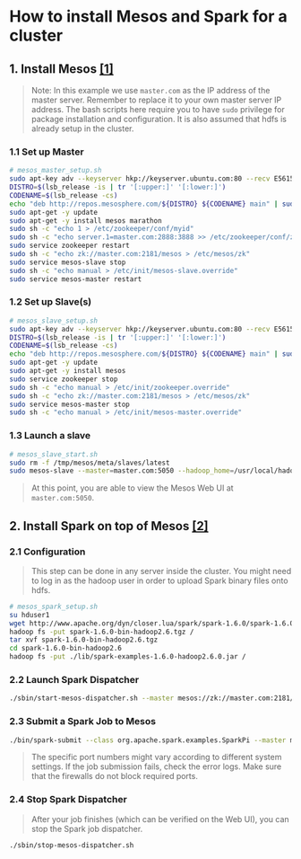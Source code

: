 # How to install Mesos and Spark for a cluster

## 1. Install Mesos [[1]](https://open.mesosphere.com/getting-started/install/)

> Note: In this example we use `master.com` as the IP address of the master server. Remember to replace it to your own master server IP address. The bash scripts here require you to have `sudo` privilege for package installation and configuration. It is also assumed that hdfs is already setup in the cluster.

### 1.1 Set up Master 
```bash
# mesos_master_setup.sh
sudo apt-key adv --keyserver hkp://keyserver.ubuntu.com:80 --recv E56151BF
DISTRO=$(lsb_release -is | tr '[:upper:]' '[:lower:]')
CODENAME=$(lsb_release -cs)
echo "deb http://repos.mesosphere.com/${DISTRO} ${CODENAME} main" | sudo tee /etc/apt/sources.list.d/mesosphere.list
sudo apt-get -y update
sudo apt-get -y install mesos marathon
sudo sh -c "echo 1 > /etc/zookeeper/conf/myid"
sudo sh -c "echo server.1=master.com:2888:3888 >> /etc/zookeeper/conf/zoo.cfg"
sudo service zookeeper restart
sudo sh -c "echo zk://master.com:2181/mesos > /etc/mesos/zk"
sudo service mesos-slave stop
sudo sh -c "echo manual > /etc/init/mesos-slave.override"
sudo service mesos-master restart
``` 

### 1.2 Set up Slave(s)
```bash
# mesos_slave_setup.sh
sudo apt-key adv --keyserver hkp://keyserver.ubuntu.com:80 --recv E56151BF
DISTRO=$(lsb_release -is | tr '[:upper:]' '[:lower:]')
CODENAME=$(lsb_release -cs)
echo "deb http://repos.mesosphere.com/${DISTRO} ${CODENAME} main" | sudo tee /etc/apt/sources.list.d/mesosphere.list
sudo apt-get -y update
sudo apt-get -y install mesos
sudo service zookeeper stop
sudo sh -c "echo manual > /etc/init/zookeeper.override"
sudo sh -c "echo zk://master.com:2181/mesos > /etc/mesos/zk"
sudo service mesos-master stop
sudo sh -c "echo manual > /etc/init/mesos-master.override"
```

### 1.3 Launch a slave
```bash
# mesos_slave_start.sh
sudo rm -f /tmp/mesos/meta/slaves/latest
sudo mesos-slave --master=master.com:5050 --hadoop_home=/usr/local/hadoop --hostname=$(hostname)
```

> At this point, you are able to view the Mesos Web UI at `master.com:5050`.

## 2. Install Spark on top of Mesos [[2]](https://spark.apache.org/docs/latest/running-on-mesos.html)

### 2.1 Configuration
> This step can be done in any server inside the cluster. You might need to log in as the hadoop user in order to upload Spark binary files onto hdfs. 

```bash
# mesos_spark_setup.sh
su hduser1
wget http://www.apache.org/dyn/closer.lua/spark/spark-1.6.0/spark-1.6.0-bin-hadoop2.6.tgz
hadoop fs -put spark-1.6.0-bin-hadoop2.6.tgz / 
tar xvf spark-1.6.0-bin-hadoop2.6.tgz
cd spark-1.6.0-bin-hadoop2.6
hadoop fs -put ./lib/spark-examples-1.6.0-hadoop2.6.0.jar /
```

### 2.2 Launch Spark Dispatcher
```bash
./sbin/start-mesos-dispatcher.sh --master mesos://zk://master.com:2181/mesos
```

### 2.3 Submit a Spark Job to Mesos
```bash
./bin/spark-submit --class org.apache.spark.examples.SparkPi --master mesos://master.com:7078 --deploy-mode cluster  --supervise --executor-memory 20G --total-executor-cores 20 hdfs://master:54310/spark-examples-1.6.0-hadoop2.6.0.jar 50000
```

> The specific port numbers might vary according to different system settings. If the job submission fails, check the error logs. Make sure that the firewalls do not block required ports. 

### 2.4 Stop Spark Dispatcher
> After your job finishes (which can be verified on the Web UI), you can stop the Spark job dispatcher.
```bash
./sbin/stop-mesos-dispatcher.sh
```
